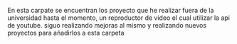 En esta carpate se encuentran los proyecto que he realizar fuera de la universidad hasta el momento, un reproductor de video el cual utilizar la api de youtube. siguo realizando mejoras al mismo y realizando nuevos proyectos para añadirlos a esta carpeta
